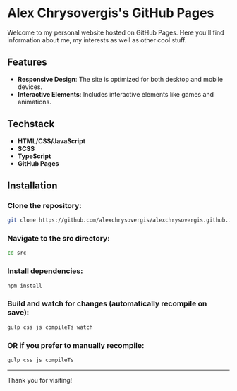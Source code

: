 # Alex Chrysovergis's GitHub Pages

Welcome to my personal website hosted on GitHub Pages. Here you'll find information about me, my interests as well as other cool stuff.

## Features

- **Responsive Design**: The site is optimized for both desktop and mobile devices.
- **Interactive Elements**: Includes interactive elements like games and animations.

## Techstack

- **HTML/CSS/JavaScript**
- **SCSS**
- **TypeScript**
- **GitHub Pages**

## Installation

### Clone the repository:

```bash
git clone https://github.com/alexchrysovergis/alexchrysovergis.github.io
```

### Navigate to the src directory:

```bash
cd src
```

### Install dependencies:

```bash
npm install
```

### Build and watch for changes (automatically recompile on save):

```bash
gulp css js compileTs watch
```

### OR if you prefer to manually recompile:

```bash
gulp css js compileTs
```

---

Thank you for visiting!
